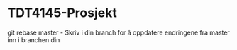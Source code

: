 # TDT4145-Prosjekt

git rebase master - Skriv i din branch for å oppdatere endringene fra master inn i branchen din 

